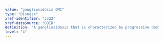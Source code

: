 ```yaml
---
value: "gangliosidosis GM1"
type: "Disease"
xref-identifier: "3322"
xref-dataSource: "DOID"
definition: "A gangliosidosis that is characterized by progressive destruction of nerve cells in the brain and spinal cord and that has_material_basis_in mutations in the gene encoding beta-galactosidase-1 (GLB1) resulting in build up of GM1 ganglioside.|OMIM mapping confirmed by DO. [SN]."
level: "4"
---
```

